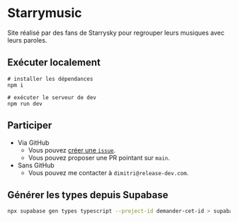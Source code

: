 # Starrymusic

Site réalisé par des fans de Starrysky pour regrouper leurs musiques avec leurs paroles.

## Exécuter localement

```shell
# installer les dépendances
npm i

# exécuter le serveur de dev
npm run dev
```

## Participer

- Via GitHub
  - Vous pouvez [créer une `issue`](https://github.com/dimitri-bourreau/starrymusic/issues/new).
  - Vous pouvez proposer une PR pointant sur `main`. 
- Sans GitHub
  - Vous pouvez me contacter à `dimitri@release-dev.com`.

## Générer les types depuis Supabase

```bash
npx supabase gen types typescript --project-id demander-cet-id > supabase/database.type.ts
```
